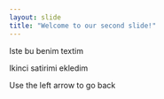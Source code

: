 ```yaml
---
layout: slide
title: "Welcome to our second slide!"
---
```

Iste bu benim textim

Ikinci satirimi ekledim

Use the left arrow to go back
